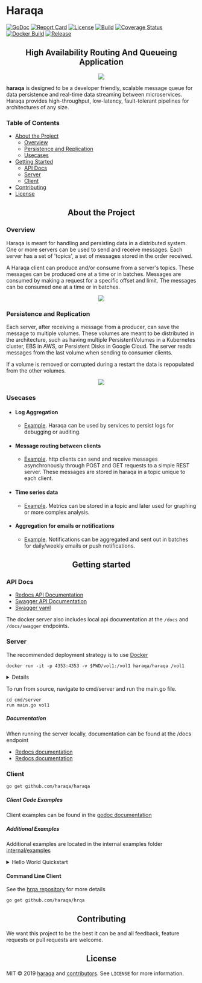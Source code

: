 Haraqa
===
[![GoDoc](https://godoc.org/github.com/haraqa/haraqa?status.svg)](https://pkg.go.dev/github.com/haraqa/haraqa?tab=doc)
[![Report Card](https://goreportcard.com/badge/github.com/haraqa/haraqa)](https://goreportcard.com/report/haraqa/haraqa)
[![License](https://img.shields.io/github/license/haraqa/haraqa.svg)](https://github.com/haraqa/haraqa/blob/master/LICENSE)
[![Build](https://github.com/haraqa/haraqa/workflows/build/badge.svg)](https://github.com/haraqa/haraqa/blob/master/.github/workflows/go.yml)
[![Coverage Status](https://coveralls.io/repos/github/haraqa/haraqa/badge.svg)](https://coveralls.io/github/haraqa/haraqa)
[![Docker Build](https://img.shields.io/docker/cloud/build/haraqa/haraqa.svg)](https://hub.docker.com/r/haraqa/haraqa/)
[![Release](https://img.shields.io/github/release/haraqa/haraqa.svg)](https://github.com/haraqa/haraqa/releases)

<h2 align="center">High Availability Routing And Queueing Application</h2>

<div align="center">
  <a href="https://github.com/haraqa/haraqa">
    <img src="https://raw.githubusercontent.com/haraqa/haraqa/media/mascot.png"/>
  </a>
</div>

**haraqa** is designed to be a developer friendly, scalable message queue for data
persistence and real-time data streaming between microservices. Haraqa provides high-throughput,
low-latency, fault-tolerant pipelines for architectures of any size.


### Table of Contents
* [About the Project](#about-the-project)
  * [Overview](#overview)
  * [Persistence and Replication](#persistence-and-replication)
  * [Usecases](#usecases)
* [Getting Started](#getting-started)
  * [API Docs](#api-docs)
  * [Server](#server)
  * [Client](#client)
* [Contributing](#contributing)
* [License](#license)

<h2 align="center">About the Project</h2>

### Overview
Haraqa is meant for handling and persisting data in a distributed system. One or more
servers can be used to send and receive messages. Each server has a set of 'topics',
a set of messages stored in the order received.

A Haraqa client can produce and/or consume from a server's topics. These messages
can be produced one at a time or in batches. Messages are consumed by making a request
for a specific offset and limit. The messages can be consumed one at a
time or in batches.

<div align="center">
  <a href="https://raw.githubusercontent.com/haraqa/haraqa/media/diagram.jpg">
    <img src="https://raw.githubusercontent.com/haraqa/haraqa/media/diagram.jpg"/>
  </a>
</div>

### Persistence and Replication
Each server, after receiving a message from a producer, can save the message to multiple
volumes. These volumes are meant to be distributed in the architecture, such as having
multiple PersistentVolumes in a Kubernetes cluster, EBS in AWS, or Persistent Disks in
Google Cloud. The server reads messages from the last volume when sending to consumer clients.

If a volume is removed or corrupted during a restart the data is repopulated from the other volumes.

<div align="center">
  <a href="https://raw.githubusercontent.com/haraqa/haraqa/media/replication.jpg">
    <img src="https://raw.githubusercontent.com/haraqa/haraqa/media/replication.jpg"/>
  </a>
</div>

### Usecases
* #### Log Aggregation
  * [Example](https://github.com/haraqa/haraqa/tree/master/internal/examples/logs).
  Haraqa can be used by services to persist logs for debugging or auditing.
* #### Message routing between clients
  * [Example](https://github.com/haraqa/haraqa/tree/master/internal/examples/message_routing).
http clients can send and receive messages asynchronously through POST and GET requests
to a simple REST server. These messages are stored in haraqa in a topic unique to each client.
* #### Time series data
  * [Example](https://github.com/haraqa/haraqa/tree/master/internal/examples/time_series).
  Metrics can be stored in a topic and later used for graphing or more complex analysis.
* #### Aggregation for emails or notifications
  * [Example](https://github.com/haraqa/haraqa/tree/master/internal/examples/emails).
  Notifications can be aggregated and sent out in batches for daily/weekly emails or push notifications.

<h2 align="center">Getting started</h2>

### API Docs
* [Redocs API Documentation](https://haraqa.github.io/haraqa/cmd/server/redocs.html)
* [Swagger API Documentation](https://haraqa.github.io/haraqa/cmd/server/swagger.html)
* [Swagger yaml](https://github.com/haraqa/haraqa/blob/master/cmd/server/swagger.yaml)

The docker server also includes local api documentation at the `/docs` and `/docs/swagger` endpoints.

### Server
The recommended deployment strategy is to use [Docker](hub.docker.com/r/haraqa/haraqa)
```
docker run -it -p 4353:4353 -v $PWD/vol1:/vol1 haraqa/haraqa /vol1
```

<details><summary>Details</summary>
<p>

```
docker run -it [port mapping] [volume mounts] haraqa/haraqa [flags] [volumes]
```

##### Flags:
```
  -http    uint    Port to listen on (default 4353)
  -cache   boolean Enable queue file caching (default true)
  -cors    boolean Enable CORS (default true)
  -docs    boolean Enable Docs pages (default true)
  -entries integer The number of msg entries per queue file before creating a new file (default 5000)
  -limit   integer Default batch limit for consumers (default -1)
  -ballast integer Garbage collection memory ballast size in bytes (default 1073741824)
  -prometheus boolean Enable prometheus metrics (default true)
```

##### Volumes:
Volumes will be written to in the order given and recovered from in the reverse
order. Consumer requests are read from the last volume. For this reason it's
recommended to use a local volume last.

For instance, given
```
docker run haraqa/haraqa /vol1 /vol2 /vol3
```

When a message is received it will be written to /vol1, then /vol2, then /vol3.
When a message is consumed it will be read from /vol3.

During recovery, if data exists in /vol3 it will be replicated to volumes /vol1 and /vol2.
If /vol3 is empty, /vol2 will be replicated to /vol1 and /vol3.

</p>
</details>

To run from source, navigate to cmd/server and run the main.go file.
```
cd cmd/server
run main.go vol1
```

##### Documentation
When running the server locally, documentation can be found at the /docs endpoint
* [Redocs documentation](localhost:4353/docs)
* [Redocs documentation](localhost:4353/docs/swagger)

### Client
```
go get github.com/haraqa/haraqa
```
##### Client Code Examples
Client examples can be found in the
[godoc documentation](https://pkg.go.dev/github.com/haraqa/haraqa?tab=doc#pkg-overview)

##### Additional Examples
Additional examples are located in the internal examples folder [internal/examples](https://github.com/haraqa/haraqa/tree/master/internal/examples)

<details><summary>Hello World Quickstart</summary>
<p>

```
package main

import (
  "context"
  "log"

  "github.com/haraqa/haraqa"
)

func main() {
  client, err := haraqa.NewClient(haraqa.WithAddr("127.0.0.1"))
  if err != nil {
    panic(err)
  }
  defer client.Close()

  var (
    ctx    = context.Background()
    topic  = []byte("my_topic")
    msg1   = []byte("hello")
    msg2   = []byte("world")
    offset = 0
    limit  = 2048
  )

  // produce messages in a batch
  err = client.Produce(ctx, topic, msg1, msg2)
  if err != nil {
    panic(err)
  }

  // consume messages in a batch
  msgs, err := client.Consume(ctx, topic, offset, limit, nil)
  if err != nil {
    panic(err)
  }

  log.Println(msgs)
}
```

</p>
</details>

#### Command Line Client

See the [hrqa repository](https://github.com/haraqa/hrqa) for more details

```
go get github.com/haraqa/hrqa
```

<h2 align="center">Contributing</h2>

We want this project to be the best it can be and all feedback, feature requests or pull requests are welcome.

<h2 align="center">License</h2>

MIT © 2019 [haraqa](https://github.com/haraqa/) and [contributors](https://github.com/haraqa/haraqa/graphs/contributors). See `LICENSE` for more information.
